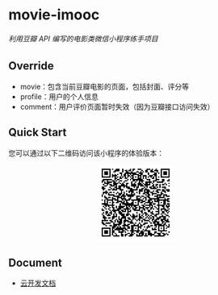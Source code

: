 # movie-imooc

<h6>利用豆瓣 API 编写的电影类微信小程序练手项目</h6>

## Override

* movie：包含当前豆瓣电影的页面，包括封面、评分等
* profile：用户的个人信息
* comment：用户评价页面暂时失效（因为豆瓣接口访问失效）

## Quick Start

您可以通过以下二维码访问该小程序的体验版本：

<center>
  <img src="./assets/qrcode.jpg" width="150px">
</center>

## Document

- [云开发文档](https://developers.weixin.qq.com/miniprogram/dev/wxcloud/basis/getting-started.html)

